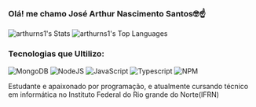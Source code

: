 ### Olá! me chamo José Arthur Nascimento Santos🤓☝️

![arthurns1's Stats](https://github-readme-stats.vercel.app/api?username=arthurns1&theme=cobalt&show_icons=true&hide_border=true&count_private=true)
![arthurns1's Top Languages](https://github-readme-stats.vercel.app/api/top-langs/?username=arthurns1&theme=cobalt&show_icons=true&hide_border=true&layout=compact)

### Tecnologias que Ultilizo:
![MongoDB](https://img.shields.io/badge/MongoDB-%234ea94b.svg?style=for-the-badge&logo=mongodb&logoColor=white)
![NodeJS](https://img.shields.io/badge/node.js-6DA55F?style=for-the-badge&logo=node.js&logoColor=white)
![JavaScript](https://img.shields.io/badge/javascript-%23323330.svg?style=for-the-badge&logo=javascript&logoColor=%23F7DF1E)
![Typescript](https://img.shields.io/badge/TypeScript-007ACC?style=for-the-badge&logo=typescript&logoColor=white)
![NPM](https://img.shields.io/badge/NPM-%23CB3837.svg?style=for-the-badge&logo=npm&logoColor=white)
<br>

Estudante e apaixonado por programação, e atualmente cursando técnico em informática no Instituto Federal do Rio grande do Norte(IFRN)
